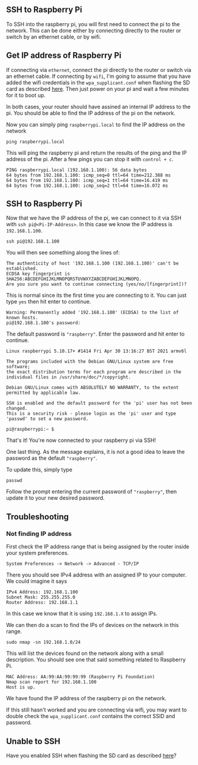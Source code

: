 ## SSH to Raspberry Pi

To SSH into the raspberry pi, you will first need to connect the pi to the network. This can be done either by connecting directly to the router or switch by an ethernet cable, or by wifi. 

## Get IP address of Raspberry Pi
If connecting via `ethernet`, connect the pi directly to the router or switch via an ethernet cable. If connecting by `wifi`, I'm going to assume that you have added the wifi credentials in the `wpa_supplicant.conf` when flashing the SD card as described [here](../copy-os-to-sd-card). Then just power on your pi and wait a few minutes for it to boot up. 

In both cases, your router should have assined an internal IP address to the pi. You should be able to find the IP address of the pi on the network.

Now you can simply ping `raspberrypi.local` to find the IP address on the network
```
ping raspberrypi.local
```
This will ping the raspberry pi and return the results of the ping and the IP address of the pi. After a few pings you can stop it with `control + c`. 

```
PING raspberrypi.local (192.168.1.100): 56 data bytes
64 bytes from 192.168.1.100: icmp_seq=0 ttl=64 time=212.388 ms
64 bytes from 192.168.1.100: icmp_seq=1 ttl=64 time=16.419 ms
64 bytes from 192.168.1.100: icmp_seq=2 ttl=64 time=16.072 ms
```
## SSH to Raspberry Pi
Now that we have the IP address of the pi, we can connect to it via SSH with `ssh pi@<Pi-IP-Address>`. In this case we know the IP address is `192.168.1.100`.
```
ssh pi@192.168.1.100
```

You will then see something along the lines of:
```
The authenticity of host '192.168.1.100 (192.168.1.100)' can't be established.
ECDSA key fingerprint is SHA256:ABCDEFGHIJKLMNOPQRSTUVWXYZABCDEFGHIJKLMNOPQ.
Are you sure you want to continue connecting (yes/no/[fingerprint])? 
```
This is normal since its the first time you are connecting to it. You can just type `yes` then hit enter to continue.
```
Warning: Permanently added '192.168.1.100' (ECDSA) to the list of known hosts.
pi@192.168.1.100's password:
```
The default password is `"raspberry"`. Enter the password and hit enter to continue.

```
Linux raspberrypi 5.10.17+ #1414 Fri Apr 30 13:16:27 BST 2021 armv6l

The programs included with the Debian GNU/Linux system are free software;
the exact distribution terms for each program are described in the
individual files in /usr/share/doc/*/copyright.

Debian GNU/Linux comes with ABSOLUTELY NO WARRANTY, to the extent
permitted by applicable law.

SSH is enabled and the default password for the 'pi' user has not been changed.
This is a security risk - please login as the 'pi' user and type 'passwd' to set a new password.

pi@raspberrypi:~ $
```

That's it! You're now connected to your raspberry pi via SSH!

One last thing. As the message explains, it is not a good idea to leave the password as the default `"raspberry"`.

To update this, simply type 
```
passwd
```
Follow the prompt entering the current password of `"raspberry"`, then update it to your new desired password.
## Troubleshooting
### Not finding IP address
First check the IP address range that is being assigned by the router inside your system preferences. 
```
System Preferences -> Network -> Advanced - TCP/IP
```
There you should see IPv4 address with an assigned IP to your computer. We could imagine it says 

```
IPv4 Address: 192.168.1.100
Subnet Mask: 255.255.255.0
Router Address: 192.168.1.1
```

In this case we know that it is using `192.168.1.X` to assign IPs.

We can then do a scan to find the IPs of devices on the network in this range.
```
sudo nmap -sn 192.168.1.0/24
```
This will list the devices found on the network along with a small description. You should see one that said something related to Raspberry Pi.

```
MAC Address: AA:99:AA:99:99:99 (Raspberry Pi Foundation)
Nmap scan report for 192.168.1.100
Host is up.
```
We have found the IP address of the raspberry pi on the network. 

If this still hasn't worked and you are connecting via wifi, you may want to double check the `wpa_supplicant.conf` contains the correct SSID and password.

## Unable to SSH 
Have you enabled SSH when flashing the SD card as described [here](../copy-os-to-sd-card#optional-enable-ssh-on-raspberry-pi)?
